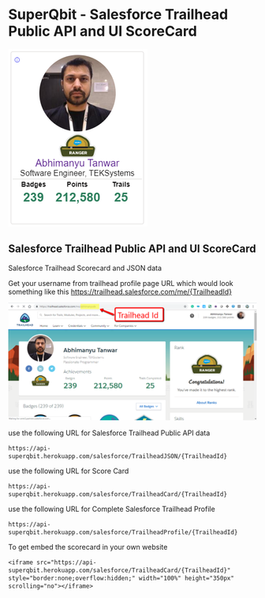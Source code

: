 # SuperQbit - Salesforce Trailhead Public API and UI ScoreCard


![alt text](https://raw.githubusercontent.com/abhimanyud3dx/Trailhead-Score-Card/master/Screenshots/trailhead_Badge.png)
## Salesforce Trailhead Public API and UI ScoreCard
Salesforce Trailhead Scorecard and JSON data

Get your username from trailhead profile page URL which would look something like this
https://trailhead.salesforce.com/me/{TrailheadId}

![alt text](https://raw.githubusercontent.com/abhimanyud3dx/Trailhead-Score-Card/master/Screenshots/trailheadProfile.png)

use the following URL for Salesforce Trailhead Public API data
```
https://api-superqbit.herokuapp.com/salesforce/TrailheadJSON/{TrailheadId}
```

use the following URL for Score Card
```
https://api-superqbit.herokuapp.com/salesforce/TrailheadCard/{TrailheadId}
```

use the following URL for Complete Salesforce Trailhead Profile
```
https://api-superqbit.herokuapp.com/salesforce/TrailheadProfile/{TrailheadId}
```

To get embed the scorecard in your own website
```
<iframe src="https://api-superqbit.herokuapp.com/salesforce/TrailheadCard/{TrailheadId}" style="border:none;overflow:hidden;" width="100%" height="350px" scrolling="no"></iframe>
```


